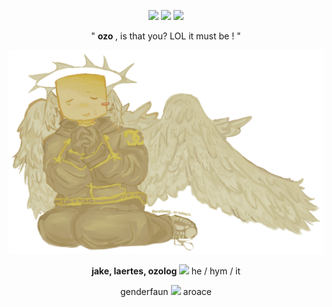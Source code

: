 <p align= "center"> <img src= "https://64.media.tumblr.com/f599c91970e350ed015c9787a6995370/254aa231130777ad-7e/s75x75_c1/91f29d1fb959c52dec0e4e75cc9aea771876b9c8.gif" width= 25> <img src="https://komarev.com/ghpvc/?username=FILTH-CO&color=yellow&label=sundowners"> <img src= "https://64.media.tumblr.com/e816f941d78942518f5359497865941e/254aa231130777ad-83/s75x75_c1/5defaa3056b3e4591c9d23cbae91266225da6e06.gif" width= 25> </p>

<p align= "center"> " <b> ozo </b>, is that you? LOL it must be ! "

<p align= "center"> <img src="https://github.com/FILTH-CO/FILTH-CO/blob/d425f8e46796df530bb48d62596d4597737378ae/Untitled578_20250529184531.png"> </p>

<p align= "center"> <b> jake, laertes, ozolog </b> <img src= "https://64.media.tumblr.com/c4677cd2739662e650b9b54a730631d1/254aa231130777ad-e0/s75x75_c1/f7a44f69a1b486ba91f64b1c4681bd195e89a09b.gif" width= 20> he / hym / it </p>
<p align= "center"> genderfaun <img src= "https://64.media.tumblr.com/95479d13d3ece4df8be483af0e2c66a4/254aa231130777ad-75/s75x75_c1/98f469d1fae6c2987127196cb5f5ef56d910be32.gif" width= 20> aroace </p>
